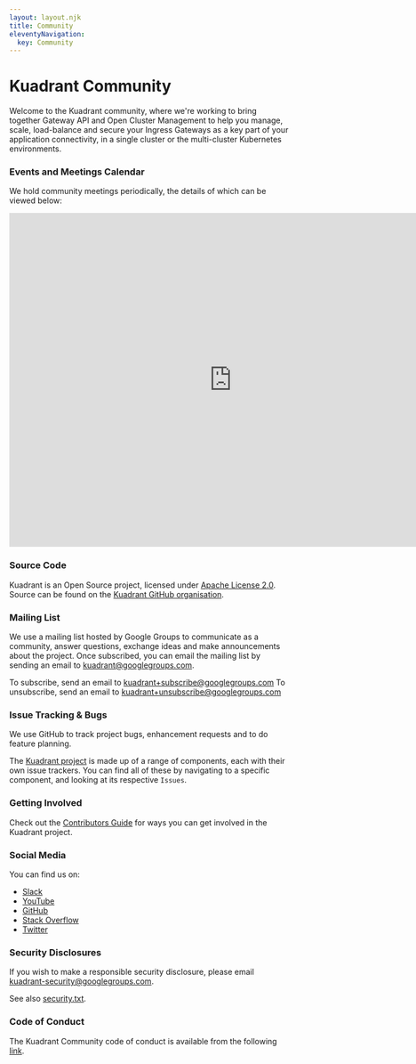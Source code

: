 ```yaml
---
layout: layout.njk
title: Community
eleventyNavigation:
  key: Community
---
```

# Kuadrant Community

Welcome to the Kuadrant community, where we're working to bring together Gateway API and Open Cluster Management to help you manage, scale, load-balance and secure your Ingress Gateways as a key part of your application connectivity, in a single cluster or the multi-cluster Kubernetes environments.

### Events and Meetings Calendar

We hold community meetings periodically, the details of which can be viewed below:

<iframe src="https://calendar.google.com/calendar/embed?src=kuadrantdev%40gmail.com&ctz=Europe%2FDublin" style="border: 0" width="800" height="600" frameborder="0" scrolling="no"></iframe>

### Source Code
Kuadrant is an Open Source project, licensed under [Apache License 2.0](https://www.apache.org/licenses/LICENSE-2.0). Source can be found on the [Kuadrant GitHub organisation](https://github.com/Kuadrant).

### Mailing List
We use a mailing list hosted by Google Groups to communicate as a community, answer questions, exchange ideas and make announcements about the project. Once subscribed, you can email the mailing list by sending an email to kuadrant@googlegroups.com.

To subscribe, send an email to kuadrant+subscribe@googlegroups.com
To unsubscribe, send an email to kuadrant+unsubscribe@googlegroups.com

### Issue Tracking & Bugs

We use GitHub to track project bugs, enhancement requests and to do feature planning.

The [Kuadrant project](https://github.com/Kuadrant/) is made up of a range of components, each with their own issue trackers. You can find all of these by navigating to a specific component, and looking at its respective `Issues`.

### Getting Involved

Check out the [Contributors Guide](/contributing) for ways you can get involved in the Kuadrant project.

### Social Media

You can find us on:

* [Slack](https://kubernetes.slack.com/archives/C05J0D0V525)
* [YouTube](https://www.youtube.com/channel/UCCZ0ByQA06jn9aB7YFL1Z6w)
* [GitHub](https://github.com/Kuadrant/)
* [Stack Overflow](https://stackoverflow.com/questions/tagged/kuadrant+authorino+limitador)
* [Twitter](https://twitter.com/kuadrantio)

### Security Disclosures
If you wish to make a responsible security disclosure, please email kuadrant-security@googlegroups.com.

See also [security.txt](/.well-known/security.txt).

### Code of Conduct
The Kuadrant Community code of conduct is available from the following [link](https://github.com/Kuadrant/governance/blob/main/CODE_OF_CONDUCT.md).
